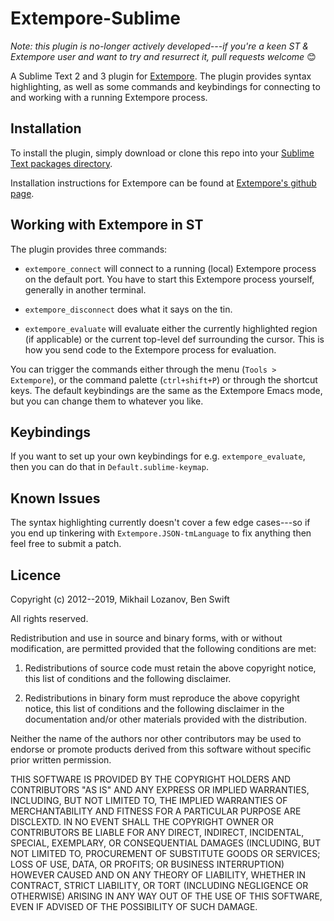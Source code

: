 # Extempore-Sublime

*Note: this plugin is no-longer actively developed---if you're a keen ST &
Extempore user and want to try and resurrect it, pull requests welcome* 😊

A Sublime Text 2 and 3 plugin for
[Extempore](https://github.com/digego/extempore).  The plugin provides
syntax highlighting, as well as some commands and keybindings for
connecting to and working with a running Extempore process.

## Installation

To install the plugin, simply download or clone this repo into your
[Sublime Text packages directory](http://docs.sublimetext.info/en/latest/basic_concepts.html#the-packages-directory).

Installation instructions for Extempore can be found at
[Extempore's github page](https://github.com/digego/extempore).

## Working with Extempore in ST

The plugin provides three commands:

- `extempore_connect` will connect to a running
  (local) Extempore process on the default port. You have to start
  this Extempore process yourself, generally in another terminal.

- `extempore_disconnect` does what it says on the tin.

- `extempore_evaluate` will evaluate either the
  currently highlighted region (if applicable) or the current
  top-level def surrounding the cursor. This is how you send code to
  the Extempore process for evaluation.

You can trigger the commands either through the menu (`Tools >
Extempore`), or the command palette (`ctrl+shift+P`) or through the
shortcut keys. The default keybindings are the same as the Extempore
Emacs mode, but you can change them to whatever you like.

## Keybindings

If you want to set up your own keybindings for e.g.
`extempore_evaluate`, then you can do that in
`Default.sublime-keymap`.

## Known Issues

The syntax highlighting currently doesn't cover a few edge cases---so
if you end up tinkering with `Extempore.JSON-tmLanguage` to fix
anything then feel free to submit a patch.

## Licence

Copyright (c) 2012--2019, Mikhail Lozanov, Ben Swift

All rights reserved.

Redistribution and use in source and binary forms, with or without
modification, are permitted provided that the following conditions are met:

1. Redistributions of source code must retain the above copyright notice,
   this list of conditions and the following disclaimer.

2. Redistributions in binary form must reproduce the above copyright notice,
   this list of conditions and the following disclaimer in the documentation
   and/or other materials provided with the distribution.

Neither the name of the authors nor other contributors may be used to endorse
or promote products derived from this software without specific prior written
permission.

THIS SOFTWARE IS PROVIDED BY THE COPYRIGHT HOLDERS AND CONTRIBUTORS "AS IS"
AND ANY EXPRESS OR IMPLIED WARRANTIES, INCLUDING, BUT NOT LIMITED TO, THE
IMPLIED WARRANTIES OF MERCHANTABILITY AND FITNESS FOR A PARTICULAR PURPOSE
ARE DISCLEXTD. IN NO EVENT SHALL THE COPYRIGHT OWNER OR CONTRIBUTORS BE
LIABLE FOR ANY DIRECT, INDIRECT, INCIDENTAL, SPECIAL, EXEMPLARY, OR
CONSEQUENTIAL DAMAGES (INCLUDING, BUT NOT LIMITED TO, PROCUREMENT OF
SUBSTITUTE GOODS OR SERVICES; LOSS OF USE, DATA, OR PROFITS; OR BUSINESS
INTERRUPTION) HOWEVER CAUSED AND ON ANY THEORY OF LIABILITY, WHETHER IN
CONTRACT, STRICT LIABILITY, OR TORT (INCLUDING NEGLIGENCE OR OTHERWISE)
ARISING IN ANY WAY OUT OF THE USE OF THIS SOFTWARE, EVEN IF ADVISED OF THE
POSSIBILITY OF SUCH DAMAGE.
